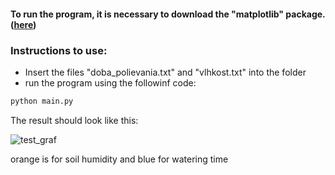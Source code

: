 #### To run the program, it is necessary to download the "matplotlib" package. ([here](https://matplotlib.org/stable/install/index.html))

### Instructions to use:
- Insert the files "doba_polievania.txt" and "vlhkost.txt" into the folder
- run the program using the followinf code:
```python
python main.py
```

The result should look like this:

![test_graf](https://github.com/user-attachments/assets/e9665d13-87e9-4bf5-8e4d-a7831ee50edb)

orange is for soil humidity and blue for watering time
